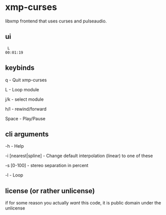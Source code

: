 # xmp-curses

libxmp frontend that uses curses and pulseaudio.

## ui

```
 L
00:01:19
```

## keybinds

q - Quit xmp-curses

L - Loop module

j/k - select module

h/l - rewind/forward

Space - Play/Pause

## cli arguments

-h - Help

-i [nearest|spline] - Change default interpolation (linear) to one of these

-s [0-100] - stereo separation in percent

-l - Loop

## license (or rather unlicense)

if for some reason you actually *want* this code, it is public domain under the unlicense
